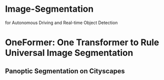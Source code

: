 # Image-Segmentation
for Autonomous Driving and Real-time Object Detection

# OneFormer: One Transformer to Rule Universal Image Segmentation
## Panoptic Segmentation on Cityscapes
